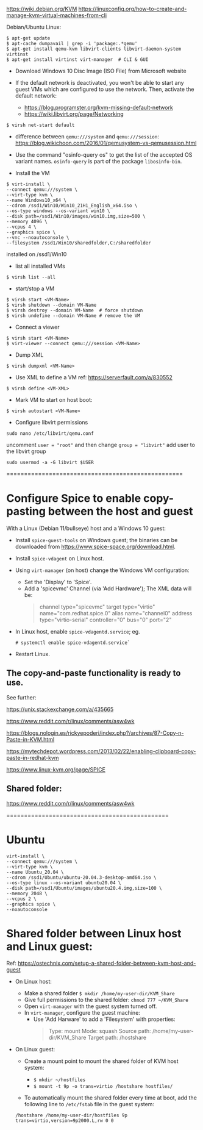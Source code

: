 <https://wiki.debian.org/KVM>
<https://linuxconfig.org/how-to-create-and-manage-kvm-virtual-machines-from-cli>

Debian/Ubuntu Linux:
```
$ apt-get update
$ apt-cache dumpavail | grep -i 'package:.*qemu'
$ apt-get install qemu-kvm libvirt-clients libvirt-daemon-system virtinst
$ apt-get install virtinst virt-manager  # CLI & GUI
```
* Download Windows 10 Disc Image (ISO File) from Microsoft website

* If the default network is deactivated, you won't be able to start any guest VMs which are configured to use the network. Then, activate the default network:
  - <https://blog.programster.org/kvm-missing-default-network>
  - <https://wiki.libvirt.org/page/Networking>
```
$ virsh net-start default
```

* difference between `qemu:///system` and `qemu:///session`: <https://blog.wikichoon.com/2016/01/qemusystem-vs-qemusession.html>
* Use  the  command  "osinfo-query os" to get the list of the accepted OS variant names. `osinfo-query` is part of the package `libosinfo-bin`.

* Install the VM
```
$ virt-install \
--connect qemu:///system \
--virt-type kvm \
--name Windows10_x64 \
--cdrom /ssd1/Win10/Win10_21H1_English_x64.iso \
--os-type windows --os-variant win10 \
--disk path=/ssd1/Win10/images/win10.img,size=500 \
--memory 4096 \
--vcpus 4 \
--graphics spice \
--vnc --noautoconsole \
--filesystem /ssd1/Win10/sharedfolder,C:/sharedfolder
```
installed on /ssd1/Win10

* list all installed VMs
```
$ virsh list --all
```
* start/stop a VM
```
$ virsh start <VM-Name>
$ virsh shutdown --domain VM-Name
$ virsh destroy --domain VM-Name  # force shutdown
$ virsh undefine --domain VM-Name # remove the VM
```
* Connect a viewer
```
$ virsh start <VM-Name>
$ virt-viewer --connect qemu:///session <VM-Name>
```
* Dump XML
```
$ virsh dumpxml <VM-Name>
```
* Use XML to define a VM
  ref: <https://serverfault.com/a/830552>
```
$ virsh define <VM-XML>
```

* Mark VM to start on host boot:
```
$ virsh autostart <VM-Name>
```

* Configure libvirt permissions
```
sudo nano /etc/libvirt/qemu.conf
```
uncomment `user = "root"` and then change `group = "libvirt"`
add user to the libvirt group
```
sudo usermod -a -G libvirt $USER
```

==================================================
# Configure Spice to enable copy-pasting between the host and guest

With a Linux (Debian 11/bullseye) host and a Windows 10 guest:

* Install `spice-guest-tools` on Windows guest; the binaries can be downloaded from <https://www.spice-space.org/download.html>.
* Install `spice-vdagent` on Linux host.
* Using `virt-manager` (on host) change the Windows VM configuration:
  - Set the 'Display' to  'Spice'.
  - Add a 'spicevmc' Channel (via 'Add Hardware');
    The XML data will be:
    > channel type="spicevmc"
    > target type="virtio"
    > name="com.redhat.spice.0"
    > alias name="channel0"
    > address type="virtio-serial" controller="0" bus="0" port="2"

* In Linux host, enable `spice-vdagentd.service`; eg.
    ```
    # systemctl enable spice-vdagentd.service`
    ```
* Restart Linux.

The copy-and-paste functionality is ready to use.
----

See further:

https://unix.stackexchange.com/a/435665

https://www.reddit.com/r/linux/comments/asw4wk

https://blogs.nologin.es/rickyepoderi/index.php?/archives/87-Copy-n-Paste-in-KVM.html

https://mytechdepot.wordpress.com/2013/02/22/enabling-clipboard-copy-paste-in-redhat-kvm

https://www.linux-kvm.org/page/SPICE


Shared folder:
--------------
https://www.reddit.com/r/linux/comments/asw4wk


==============================================
# Ubuntu
```
virt-install \
--connect qemu:///system \
--virt-type kvm \
--name Ubuntu_20.04 \
--cdrom /ssd1/Ubuntu/ubuntu-20.04.3-desktop-amd64.iso \
--os-type linux --os-variant ubuntu20.04 \
--disk path=/ssd1/Ubuntu/images/ubuntu20.4.img,size=100 \
--memory 2048 \
--vcpus 2 \
--graphics spice \
--noautoconsole
```

# Shared folder between Linux host and Linux guest:
Ref: <https://ostechnix.com/setup-a-shared-folder-between-kvm-host-and-guest>

* On Linux host:
  - Make a shared folder `$ mkdir /home/my-user-dir/KVM_Share`
  - Give full permissions to the shared folder: `chmod 777 ~/KVM_Share`
  - Open `virt-manager` with the guest system turned off.
  - In `virt-manager`, configure the guest machine:
    + Use 'Add Harware' to add a 'Filesystem' with properties:
      > Type: mount
      > Mode: squash
      > Source path: /home/my-user-dir/KVM_Share
      > Target path: /hostshare

* On Linux guest:
  - Create a mount point to mount the shared folder of KVM host system:
    + `$ mkdir ~/hostfiles`
    + `$ mount -t 9p -o trans=virtio /hostshare hostfiles/`

  - To automatically mount the shared folder every time at boot, add the following line to `/etc/fstab` file in the guest system:
  ```
  /hostshare /home/my-user-dir/hostfiles 9p trans=virtio,version=9p2000.L,rw 0 0
  ```
